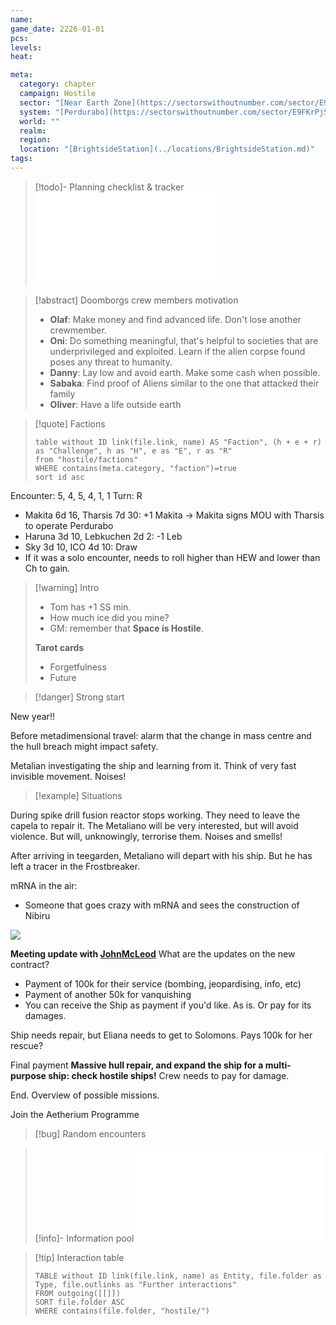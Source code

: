 ```yaml
---
name: 
game_date: 2226-01-01
pcs: 
levels: 
heat: 

meta:
  category: chapter
  campaign: Hostile
  sector: "[Near Earth Zone](https://sectorswithoutnumber.com/sector/E9FKrPjS8tsRmoryYMpe)"
  system: "[Perdurabo](https://sectorswithoutnumber.com/sector/E9FKrPjS8tsRmoryYMpe/system/PWrHAjd6P64k61Ga1PfQ)"
  world: ""
  realm: 
  region: 
  location: "[BrightsideStation](../locations/BrightsideStation.md)"
tags: 
---
```


> [!todo]- Planning checklist & tracker
> ![_tracker](../_tracker.md)

> [!abstract] Doomborgs crew members motivation
> - **Olaf**: Make money and find advanced life. Don't lose another crewmember.
> - **Oni**: Do something meaningful, that's helpful to societies that are underprivileged and exploited. Learn if the alien corpse found poses any threat to humanity.
> - **Danny**: Lay low and avoid earth. Make some cash when possible.
> - **Sabaka**: Find proof of Aliens similar to the one that attacked their family
> - **Oliver**: Have a life outside earth

> [!quote] Factions 
> 
> ```dataview
> table without ID link(file.link, name) AS "Faction", (h + e + r) as "Challenge", h as "H", e as "E", r as "R"
> from "hostile/factions"
> WHERE contains(meta.category, "faction")=true
> sort id asc
> ```
> 

Encounter: 5, 4, 5, 4, 1, 1
Turn: R
- Makita 6d 16, Tharsis 7d 30: +1 Makita -> Makita signs MOU with Tharsis to operate Perdurabo
- Haruna 3d 10, Lebkuchen 2d 2: -1 Leb
- Sky 3d 10, ICO 4d 10: Draw
- If it was a solo encounter, needs to roll higher than HEW and lower than Ch to gain.

> [!warning] Intro
> - Tom has +1 SS min.
> - How much ice did you mine?
> - GM: remember that **Space is Hostile**.
>  
> **Tarot cards**
> - Forgetfulness
> - Future

> [!danger] Strong start


New year!!

Before metadimensional travel: alarm that the change in mass centre and the hull breach might impact safety.

Metalian investigating the ship and learning from it. Think of very fast invisible movement. Noises!


> [!example] Situations 

During spike drill fusion reactor stops working. They need to leave the capela to repair it. The Metaliano will be very interested, but will avoid violence. But will, unknowingly, terrorise them. Noises and smells!

After arriving in teegarden, Metaliano will depart with his ship. But he has left a tracer in the Frostbreaker.

mRNA in the air:
- Someone that goes crazy with mRNA and sees the construction of Nibiru

![](https://i.imgur.com/GN7cbRo.png)


**Meeting update with [JohnMcLeod](../npcs/JohnMcLeod.md)**
What are the updates on the new contract?
- Payment of 100k for their service (bombing, jeopardising, info, etc)
- Payment of another 50k for vanquishing
- You can receive the Ship as payment if you'd like. As is. Or pay for its damages.


Ship needs repair, but Eliana needs to get to Solomons. Pays 100k for her rescue?

Final payment
**Massive hull repair, and expand the ship for a multi-purpose ship: check hostile ships!** Crew needs to pay for damage.



End. Overview of possible missions.

Join the Aetherium Programme






> [!bug] Random encounters


> [!info]- Information pool
> ![_hostileInformationPool](../_hostileInformationPool.md)

> [!tip] Interaction table 
> 
> ```dataview
> TABLE without ID link(file.link, name) as Entity, file.folder as Type, file.outlinks as "Further interactions"
> FROM outgoing([[]]) 
> SORT file.folder ASC
> WHERE contains(file.folder, "hostile/")
> ```

